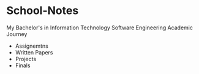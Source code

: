 # School-Notes
My Bachelor's in Information Technology Software Engineering Academic Journey
  - Assignemtns
  - Written Papers
  - Projects
  - Finals
